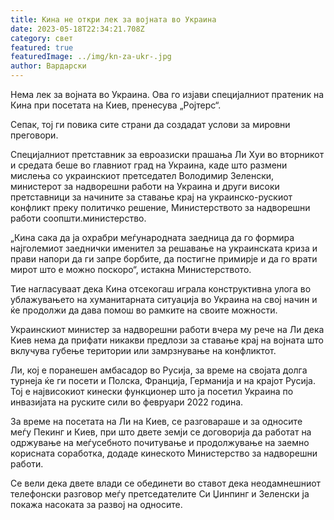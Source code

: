 ```yaml
---
title: Кина не откри лек за војната во Украина
date: 2023-05-18T22:34:21.708Z
category: свет
featured: true
featuredImage: ../img/kn-za-ukr-.jpg
author: Вардарски
---
```

Нема лек за војната во Украина. Ова го изјави специјалниот пратеник на Кина при посетата на Киев, пренесува „Ројтерс“.

Сепак, тој ги повика сите страни да создадат услови за мировни преговори.

Специјалниот претставник за евроазиски прашања Ли Хуи во вторникот и средата беше во главниот град на Украина, каде што размени мислења со украинскиот претседател Володимир Зеленски, министерот за надворешни работи на Украина и други високи претставници за начините за ставање крај на украинско-рускиот конфликт преку политичко решение, Министерството за надворешни работи соопшти.министерство.

„Кина сака да ја охрабри меѓународната заедница да го формира најголемиот заеднички именител за решавање на украинската криза и прави напори да ги запре борбите, да постигне примирје и да го врати мирот што е можно поскоро“, истакна Министерството.

Тие нагласуваат дека Кина отсекогаш играла конструктивна улога во ублажувањето на хуманитарната ситуација во Украина на свој начин и ќе продолжи да дава помош во рамките на своите можности.

Украинскиот министер за надворешни работи вчера му рече на Ли дека Киев нема да прифати никакви предлози за ставање крај на војната што вклучува губење територии или замрзнување на конфликтот.

Ли, кој е поранешен амбасадор во Русија, за време на својата долга турнеја ќе ги посети и Полска, Франција, Германија и на крајот Русија. Тој е највисокиот кинески функционер што ја посетил Украина по инвазијата на руските сили во февруари 2022 година.

За време на посетата на Ли на Киев, се разговараше и за односите меѓу Пекинг и Киев, при што двете земји се договорија да работат на одржување на меѓусебното почитување и продолжување на заемно корисната соработка, додаде кинеското Министерство за надворешни работи.

Се вели дека двете влади се обединети во ставот дека неодамнешниот телефонски разговор меѓу претседателите Си Џинпинг и Зеленски ја покажа насоката за развој на односите.